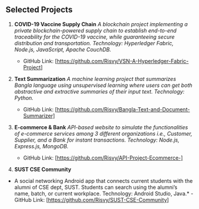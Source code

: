 ## Selected Projects

1. **COVID-19 Vaccine Supply Chain**
    *A blockchain project implementing a private blockchain-powered supply chain to establish end-to-end traceability for the COVID-19 vaccine, while guaranteeing secure distribution and transportation. 
    Technology: Hyperledger Fabric, Node.js, JavaScript, Apache CouchDB.*

    - GitHub Link: [https://github.com/Risvy/VSN-A-Hyperledger-Fabric-Project]
2. **Text Summarization**
    *A machine learning project that summarizes Bangla language using unsupervised learning where users can get both abstractive and extractive summaries of their input text.
    Technology: Python.*
    - GitHub Link: [https://github.com/Risvy/Bangla-Text-and-Document-Summarizer]
3. **E-commerce & Bank**
    *API-based website to simulate the functionalities of e-commerce services among 3 different organizations i.e., Customer, Supplier, and a Bank for instant transactions.
    Technology: Node.js, Express.js, MongoDB.*
    - GitHub Link: [https://github.com/Risvy/API-Project-Ecommerce-]
4. **SUST CSE Community**
*    A social networking Android app that connects current students with the alumni of CSE dept, SUST. Students can search using the alumni’s name, batch, or current workplace.
    Technology: Android Studio, Java.*
    - GitHub Link: [https://github.com/Risvy/SUST-CSE-Community]
